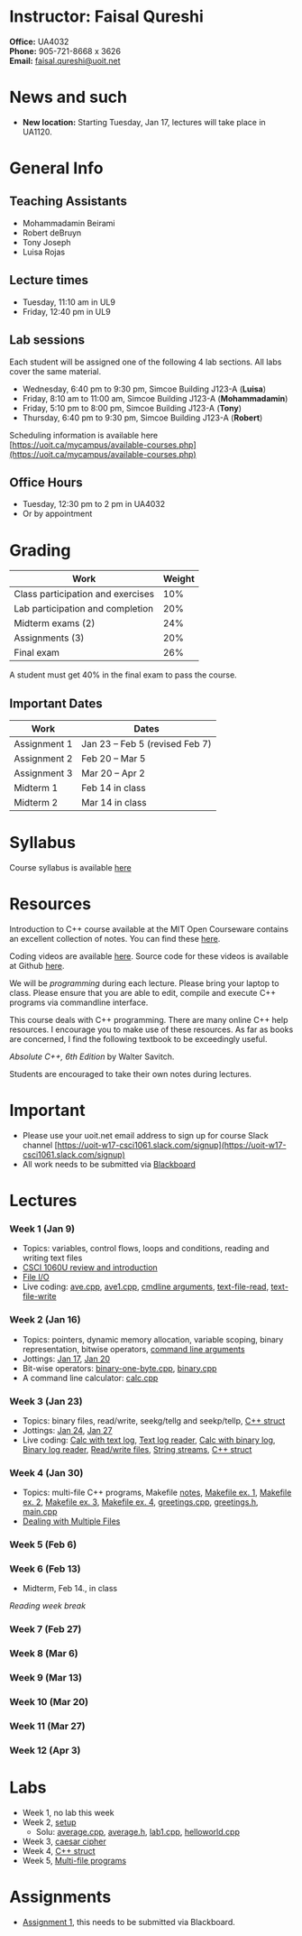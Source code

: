 # Instructor: Faisal Qureshi

__Office:__ UA4032  
__Phone:__ 905-721-8668 x 3626  
__Email:__ faisal.qureshi@uoit.net

# News and such

- **New location:**  Starting Tuesday, Jan 17, lectures will take place in UA1120.  

# General Info

## Teaching Assistants

- Mohammadamin Beirami
- Robert deBruyn
- Tony Joseph
- Luisa Rojas

## Lecture times

- Tuesday, 11:10 am in UL9
- Friday, 12:40 pm in UL9

## Lab sessions

Each student will be assigned one of the following 4 lab sections.  All labs cover the same material.

- Wednesday, 6:40 pm to 9:30 pm, Simcoe Building J123-A (__Luisa__)
- Friday, 8:10 am to 11:00 am, Simcoe Building J123-A (__Mohammadamin__)
- Friday, 5:10 pm to 8:00 pm, Simcoe Building J123-A (__Tony__)
- Thursday, 6:40 pm to 9:30 pm, Simcoe Building J123-A (__Robert__)

Scheduling information is available here [https://uoit.ca/mycampus/available-courses.php](https://uoit.ca/mycampus/available-courses.php)

## Office Hours

- Tuesday, 12:30 pm to 2 pm in UA4032
- Or by appointment

# Grading

Work | Weight
-----|-------
Class participation and exercises |  10%
Lab participation and completion | 20%
Midterm exams (2) | 24%
Assignments (3) | 20%
Final exam | 26%

A student must get 40% in the final exam to pass the course. 

## Important Dates

Work | Dates
-----|------
Assignment 1 | Jan 23 – Feb 5 (revised Feb 7)
Assignment 2 | Feb 20 – Mar 5
Assignment 3 | Mar 20 – Apr 2
Midterm 1 | Feb 14 in class
Midterm 2 | Mar 14 in class


# Syllabus

Course syllabus is available [here](syllabus.pdf)

# Resources

Introduction to C++ course available at the MIT Open Courseware contains an excellent collection of notes.  You can find these [here](https://ocw.mit.edu/courses/electrical-engineering-and-computer-science/6-096-introduction-to-c-january-iap-2011/lecture-notes/).  

Coding videos are available [here](https://www.youtube.com/playlist?list=PLxXSLsFiK684ncgWP0Aqe-5l5VfthqaOp).  Source code for these videos is available at Github [here](https://github.com/programming-workshop-2/coding-videos.git).

We will be _programming_ during each lecture.  Please bring your laptop to class.  Please ensure that you are able to edit, compile and execute C++ programs via commandline interface.

This course deals with C++ programming.  There are many online C++ help resources.  I encourage you to make use of these resources.  As far as books are concerned, I find the following textbook to be exceedingly useful.

_Absolute C++, 6th Edition_ by Walter Savitch.

Students are encouraged to take their own notes during lectures.

# Important

- Please use your uoit.net email address to sign up for course Slack channel [https://uoit-w17-csci1061.slack.com/signup](https://uoit-w17-csci1061.slack.com/signup)
- All work needs to be submitted via [Blackboard](http://uoit.blackboard.com)

# Lectures


### Week 1 (Jan 9)

- Topics: variables, control flows, loops and conditions, reading and writing text files
- [CSCI 1060U review and introduction](lectures/week-01/c++-intro)
- [File I/O](lectures/week-01/c++-fileio)
- Live coding: [ave.cpp](lectures/week-01/ave.cpp), [ave1.cpp](lectures/week-01/ave1.cpp), [cmdline arguments](lectures/week-01/cmd.cpp), [text-file-read](lectures/week-01/file-read.cpp), [text-file-write](lectures/week-01/file-write.cpp)

### Week 2 (Jan 16) 

- Topics: pointers, dynamic memory allocation, variable scoping, binary representation, bitwise operators, [command line arguments](lectures/week-02/cmdline-arguments)
- Jottings: [Jan 17](lectures/week-02/note-2017-01-17.pdf), [Jan 20](lectures/week-02/note-2017-01-20.pdf)
- Bit-wise operators: [binary-one-byte.cpp](lectures/week-02/binary-one-byte.cpp), [binary.cpp](lectures/week-02/binary.cpp)
- A command line calculator: [calc.cpp](lectures/week-02/calc.cpp)

### Week 3 (Jan 23)

- Topics: binary files, read/write, seekg/tellg and seekp/tellp, [C++ struct](lectures/week-03/cpp-struct)
- Jottings: [Jan 24](lectures/week-03/note-2017-01-24.pdf), [Jan 27](lectures/week-03/note-2017-01-27.pdf)
- Live coding: [Calc with text log](lectures/week-03/calc2.cpp), [Text log reader](lectures/week-03/sherlock.cpp), [Calc with binary log](lectures/week-03/calc2-bin.cpp), [Binary log reader](lectures/week-03/watson.cpp), [Read/write files](lectures/week-03/rw.cpp), [String streams](lectures/week-03/ss.cpp), [C++ struct](lectures/week-03/struct.cpp)

### Week 4 (Jan 30)

- Topics: multi-file C++ programs, Makefile [notes](lectures/week-04/makefiles/csc1061u-makefiles.pdf), [Makefile ex. 1](lectures/week-04/makefiles/src/Makefile), 
[Makefile ex. 2](lectures/week-04/makefiles/src/Makefile2.make), [Makefile ex. 3](lectures/week-04/makefiles/src/Makefile3.make), [Makefile ex. 4](lectures/week-04/makefiles/src/Makefile4.make), [greetings.cpp](lectures/week-04/makefiles/src/greetings.cpp), [greetings.h](lectures/week-04/makefiles/src/greetings.h), [main.cpp](lectures/week-04/makefiles/src/main.cpp)
- [Dealing with Multiple Files](lectures/week-04/dealing-with-multiple-files)

### Week 5 (Feb 6)

### Week 6 (Feb 13)

- Midterm, Feb 14., in class

_Reading week break_

### Week 7 (Feb 27)

### Week 8 (Mar 6)

### Week 9 (Mar 13)

### Week 10 (Mar 20)

### Week 11 (Mar 27)

### Week 12 (Apr 3)

# Labs

- Week 1, no lab this week
- Week 2, [setup](labs/lab1-setup)
	- Solu: [average.cpp](labs/lab1-setup/average.cpp), [average.h](labs/lab1-setup/average.h), [lab1.cpp](labs/lab1-setup/lab1.cpp), [helloworld.cpp](labs/lab1-setup/helloworld.cpp)
- Week 3, [caesar cipher](labs/lab2-caesar-cipher)
- Week 4, [C++ struct](labs/lab3-struct)
- Week 5, [Multi-file programs](labs/lab4-multifile)

# Assignments

- [Assignment 1](assignments/a1.md), this needs to be submitted via Blackboard.